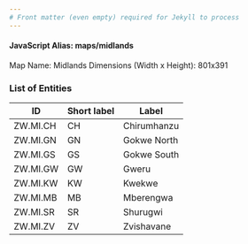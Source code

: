 ```yaml
---
# Front matter (even empty) required for Jekyll to process
---
```


#### JavaScript Alias: maps/midlands

Map Name: Midlands
Dimensions (Width x Height): 801x391





### List of Entities

ID | Short label | Label
---|---|---|
ZW.MI.CH|CH|Chirumhanzu
ZW.MI.GN|GN|Gokwe North
ZW.MI.GS|GS|Gokwe South
ZW.MI.GW|GW|Gweru
ZW.MI.KW|KW|Kwekwe
ZW.MI.MB|MB|Mberengwa
ZW.MI.SR|SR|Shurugwi
ZW.MI.ZV|ZV|Zvishavane